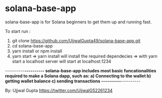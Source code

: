# solana-base-app

solana-base-app is for Solana beginners to get them up and running fast.

To start run :
1) git clone https://github.com/UjjwalGupta49/solana-base-app.git
2) cd solana-base-app
3) yarn install or npm install
4) yarn start
=> yarn install will install the required dependecies
=> with yarn start a localhost server will start at localhost:1234

----------**----------
solana-base-app includes most basic funcationalities required to make a Solana dapp,
such as:
a) Connecting to the wallet
b) getting wallet balance
c) sending transactions
----------**----------

By: Ujjwal Gupta
https://twitter.com/UjjwalG52261234
